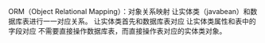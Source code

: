 ORM（Object Relational Mapping）：对象关系映射
让实体类（javabean）和数据库表进行一一对应关系。
让实体类首先和数据库表对应
让实体类属性和表中的字段对应
不需要直接操作数据库表，而直接操作表对应的实体类对象。










